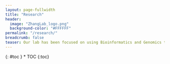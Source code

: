 ```yaml
---
layout: page-fullwidth
title: "Research"
header:
  image: "ZhangLab_logo.png"
  background-color: "#FFFFFF"
permalink: "/research/"
breadcrumb: false 
teaser: Our lab has been focused on using Bioinformatics and Genomics tools to study cancer and aging.  
---
```

<div class="panel radius" markdown="1">
{: #toc }
*  TOC
{:toc}
</div>



